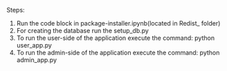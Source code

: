 Steps:
1. Run the code block in package-installer.ipynb(located in Redist_ folder)
2. For creating the database run the setup_db.py
3. To run the user-side of the application execute the command:
   python user_app.py
4. To run the admin-side of the application execute the command:
   python admin_app.py
